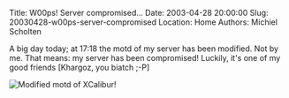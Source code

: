 Title: W00ps! Server compromised...
Date: 2003-04-28 20:00:00
Slug: 20030428-w00ps-server-compromised
Location: Home
Authors: Michiel Scholten

<p>A big day today; at 17:18 the motd of my server has been modified. Not by me. That means: my server has been compromised! Luckily, it's one of my good friends [Khargoz, you biatch ;-P]
</p>

<p>
<img src="images/20030428_xcalibur_compromised.png" alt="Modified motd of XCalibur!"/>
</p>
